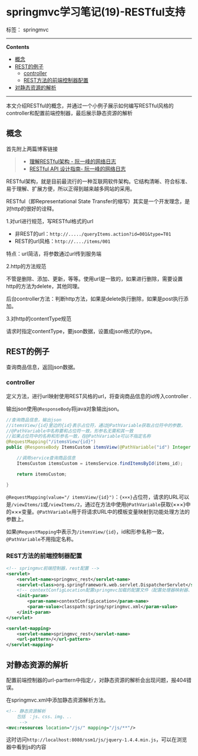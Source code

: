 ﻿# springmvc学习笔记(19)-RESTful支持

标签： springmvc

---

**Contents**

  - [概念](#概念)
  - [REST的例子](#rest的例子)
    - [controller](#controller)
    - [REST方法的前端控制器配置](#rest方法的前端控制器配置)
  - [对静态资源的解析](#对静态资源的解析)



---


本文介绍RESTful的概念，并通过一个小例子展示如何编写RESTful风格的controller和配置前端控制器，最后展示静态资源的解析


## 概念

首先附上两篇博客链接

>* [理解RESTful架构 - 阮一峰的网络日志](http://zqpythonic.qiniucdn.com/data/20110912210739/index.html)
>* [RESTful API 设计指南- 阮一峰的网络日志](http://www.ruanyifeng.com/blog/2014/05/restful_api.html)


RESTful架构，就是目前最流行的一种互联网软件架构。它结构清晰、符合标准、易于理解、扩展方便，所以正得到越来越多网站的采用。

RESTful（即Representational State Transfer的缩写）其实是一个开发理念，是对http的很好的诠释。

1.对url进行规范，写RESTful格式的url

- 非REST的url：`http://...../queryItems.action?id=001&type=T01`
- REST的url风格：`http://..../items/001`

特点：url简洁，将参数通过url传到服务端

2.http的方法规范

不管是删除、添加、更新，等等。使用url是一致的，如果进行删除，需要设置http的方法为delete，其他同理。

后台controller方法：判断http方法，如果是delete执行删除，如果是post执行添加。

3.对http的contentType规范

请求时指定contentType，要json数据，设置成json格式的type。


## REST的例子

查询商品信息，返回json数据。

### controller

定义方法，进行url映射使用REST风格的url，将查询商品信息的id传入controller .

输出json使用`@ResponseBody`将java对象输出json。

```java
//查询商品信息，输出json
//itemsView/{id}里边的{id}表示占位符，通过@PathVariable获取占位符中的参数，
//@PathVariable中名称要和占位符一致，形参名无需和其一致
//如果占位符中的名称和形参名一致，在@PathVariable可以不指定名称
@RequestMapping("/itemsView/{id}")
public @ResponseBody ItemsCustom itemsView(@PathVariable("id") Integer items_id)throws Exception{

    //调用service查询商品信息
    ItemsCustom itemsCustom = itemsService.findItemsById(items_id);

    return itemsCustom;

}
```

`@RequestMapping(value="/ itemsView/{id}")`：`{×××}`占位符，请求的URL可以是`/viewItems/1`或`/viewItems/2`，通过在方法中使用`@PathVariable`获取{×××}中的×××变量。`@PathVariable`用于将请求URL中的模板变量映射到功能处理方法的参数上。

如果`@RequestMapping`中表示为`/itemsView/{id}`，id和形参名称一致，`@PathVariable`不用指定名称。


### REST方法的前端控制器配置

```xml
<!-- springmvc前端控制器，rest配置 -->
<servlet>
    <servlet-name>springmvc_rest</servlet-name>
    <servlet-class>org.springframework.web.servlet.DispatcherServlet</servlet-class>
    <!-- contextConfigLocation配置springmvc加载的配置文件（配置处理器映射器、适配器等等） 如果不配置contextConfigLocation，默认加载的是/WEB-INF/servlet名称-serlvet.xml（springmvc-servlet.xml） -->
    <init-param>
        <param-name>contextConfigLocation</param-name>
        <param-value>classpath:spring/springmvc.xml</param-value>
    </init-param>
</servlet>

<servlet-mapping>
    <servlet-name>springmvc_rest</servlet-name>
    <url-pattern>/</url-pattern>
</servlet-mapping>
```





## 对静态资源的解析

配置前端控制器的url-parttern中指定`/`，对静态资源的解析会出现问题，报404错误。


在springmvc.xml中添加静态资源解析方法。

```xml
<!-- 静态资源解析
    包括 ：js、css、img、..
     -->
<mvc:resources location="/js/" mapping="/js/**"/>
```

这时访问`http://localhost:8080/ssm1/js/jquery-1.4.4.min.js`，可以在浏览器中看到js的内容
